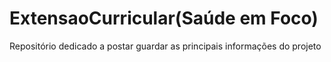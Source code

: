 # ExtensaoCurricular(Saúde em Foco)
Repositório dedicado a postar guardar as principais informações do projeto
